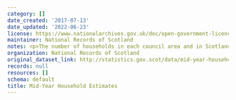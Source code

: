 ```yaml
---
category: []
date_created: '2017-07-13'
date_updated: '2022-06-23'
license: https://www.nationalarchives.gov.uk/doc/open-government-licence/version/3/
maintainer: National Records of Scotland
notes: <p>The number of households in each council area and in Scotland</p>
organization: National Records of Scotland
original_dataset_link: http://statistics.gov.scot/data/mid-year-household-estimates
records: null
resources: []
schema: default
title: Mid-Year Household Estimates
---
```

